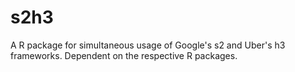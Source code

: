 # s2h3

A R package for simultaneous usage of Google's s2 and Uber's h3 frameworks. Dependent on the respective R packages. 

[](https://user-images.githubusercontent.com/6929121/87441911-486bf600-c611-11ea-9d45-94c215733cf7.png)


